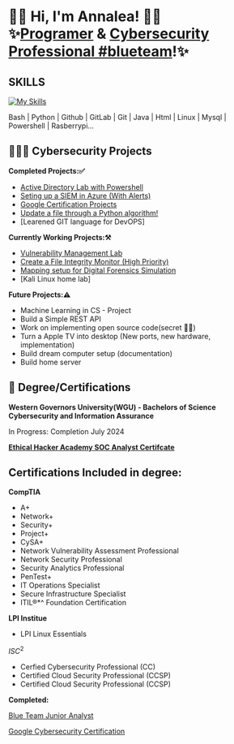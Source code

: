 <h1> 👋🏻 Hi, I'm Annalea! 👋🏻<br/>✨<a href=https://github.com/AnnaleaLayton/AnnaleaLayton/blob/main/Resume-Annalea-Layton.pdf>Programer</a> & <a href=https://www.linkedin.com/in/annalea-layton/>Cybersecurity Professional #blueteam</a>!✨
<h2>SKILLS</h2>
                                             
                                             
[![My Skills](https://skillicons.dev/icons?i=bash,python,github,gitlab,git,java,html,linux,mysql,powershell,raspberrypi)](https://skillicons.dev)

 Bash  | Python  | Github | GitLab | Git | Java | Html | Linux | Mysql | Powershell | Rasberrypi...

<h2>👩🏻‍💻 Cybersecurity Projects </h2>

<b>Completed Projects:✅</b>


  - [Active Directory Lab with Powershell](https://github.com/AnnaleaLayton/ActiveDirectoryLab#readme)
  - [Seting up a SIEM in Azure (With Alerts)](https://github.com/AnnaleaLayton/SIEM-Azure)
  - [Google Certification Projects](https://github.com/AnnaleaLayton/Secuirty-Aduit)
  - [Update a file through a Python algorithm!](https://github.com/AnnaleaLayton/Python-Algorithm/tree/main)
  - [Learened GIT language for DevOPS]


<b>Currently Working Projects:⚒️</b>
- [Vulnerability Management Lab](https://github.com/AnnaleaLayton/Vulnerability-Management-Lab)
- [Create a File Integrity Monitor (High Priority)](https://github.com/AnnaleaLayton/file-integrity)
- [Mapping setup for Digital Forensics Simulation](https://github.com/AnnaleaLayton/Digital-Forensics)
- [Kali Linux home lab]


<b>Future Projects:⚠️</b>
- Machine Learning in CS - Project 
- Build a Simple REST API
- Work on implementing open source code(secret 😶‍🌫️)
- Turn a Apple TV into desktop (New ports, new hardware, implementation)
- Build dream computer setup (documentation)
- Build home server


<h2>📜 Degree/Certifications</h2>


<b>Western Governors University(WGU) - Bachelors of Science Cybersecurity and Information Assurance</b>

In Progress: Completion July 2024

[<b>Ethical Hacker Academy SOC Analyst Certifcate</b>](https://ethicalhackersacademy.com/collections/ethical-hackers-academy/products/soc-analyst-intrusion-training)

<h2>Certifications Included in degree:</h2>

<b>CompTIA</b>

- A+ 
- Network+ 
- Security+ 
- Project+ 
- CySA+
- Network Vulnerability Assessment Professional
- Network Security Professional
- Security Analytics Professional
- PenTest+
- IT Operations Specialist
- Secure Infrastructure Specialist
- ITIL®*^ Foundation Certification

<b>LPI Institue</b>
- LPI Linux Essentials

$ISC^2$
- Cerfied Cybersecurity Professional (CC)
- Certified Cloud Security Professional (CCSP)
- Certified Cloud Security Professional (CCSP)

<b>Completed:</b>

[Blue Team Junior Analyst](https://elearning.securityblue.team/home/certificate/145121850)

[Google Cybersecurity Certification](https://github.com/AnnaleaLayton/AnnaleaLayton/files/11521349/Google.Cybersecurity.pdf)

<!--
<h2> 🤳 Connect with me:</h2>##

[<img align="left" alt="AnnaleLayton | LinkedIn" width="22px" src="https://cdn.jsdelivr.net/npm/simple-icons@v3/icons/linkedin.svg" />][linkedin]

[linkedin]: https://www.linkedin.com/in/annalea-layton



<!--
**annalealayton/annalealayton** is a ✨ _special_ ✨ repository because its `README.md` (this file) appears on your GitHub profile.

Here are some ideas to get you started:

- 🔭 I’m currently working on ...
- 🌱 I’m currently learning ...
- 👯 I’m looking to collaborate on ...
- 🤔 I’m looking for help with ...
- 💬 Ask me about ...
- 📫 How to reach me: ...
- 😄 Pronouns: ...
- ⚡ Fun fact: ...
-->
